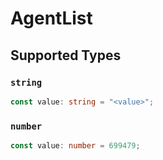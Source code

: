 # AgentList


## Supported Types

### `string`

```typescript
const value: string = "<value>";
```

### `number`

```typescript
const value: number = 699479;
```

